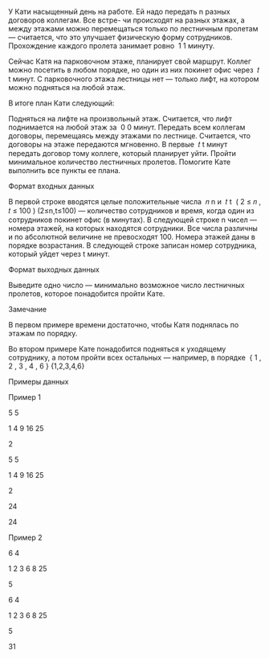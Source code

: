 У Кати насыщенный день на работе. Ей надо передать n разных договоров коллегам. Все встре- чи происходят на разных этажах, а между этажами можно перемещаться только по лестничным пролетам — считается, что это улучшает физическую форму сотрудников. Прохождение каждого пролета занимает ровно ﻿
1
1﻿ минуту.

Сейчас Катя на парковочном этаже, планирует свой маршрут. Коллег можно посетить в любом порядке, но один из них покинет офис через ﻿
𝑡
t﻿ минут. С парковочного этажа лестницы нет — только лифт, на котором можно подняться на любой этаж.

В итоге план Кати следующий:



Подняться на лифте на произвольный этаж. Считается, что лифт поднимается на любой этаж за ﻿
0
0﻿ минут.
Передать всем коллегам договоры, перемещаясь между этажами по лестнице. Считается, что договоры на этаже передаются мгновенно.
В первые ﻿
𝑡
t﻿ минут передать договор тому коллеге, который планирует уйти.
Пройти минимальное количество лестничных пролетов.
Помогите Кате выполнить все пункты ее плана.



Формат входных данных

В первой строке вводятся целые положительные числа ﻿
𝑛
n﻿ и ﻿
𝑡
t﻿ ﻿
(
2
≤
𝑛
,
𝑡
≤
100
)
(2≤n,t≤100)﻿ — количество сотрудников и время, когда один из сотрудников покинет офис (в минутах). В следующей строке n чисел — номера этажей, на которых находятся сотрудники. Все числа различны и по абсолютной величине не превосходят 100. Номера этажей даны в порядке возрастания. В следующей строке записан номер сотрудника, который уйдет через t минут.



Формат выходных данных

Выведите одно число — минимально возможное число лестничных пролетов, которое понадобится пройти Кате.



Замечание

В первом примере времени достаточно, чтобы Катя поднялась по этажам по порядку.

Во втором примере Кате понадобится подняться к уходящему сотруднику, а потом пройти всех остальных — например, в порядке ﻿
{
1
,
2
,
3
,
4
,
6
}
{1,2,3,4,6}﻿

Примеры данных

Пример 1

5  5

1  4  9  16  25

2

5  5

1  4  9  16  25

2

24

24

Пример 2

6  4

1  2  3  6  8  25

5

6  4

1  2  3  6  8  25

5

31
